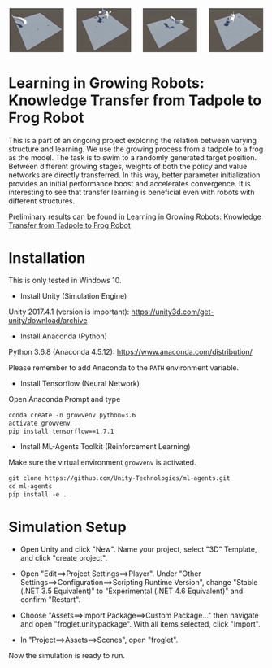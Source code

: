[![Video_Clip_Thumbnail](images/video_clip_thumbnail.PNG)](https://youtu.be/2-Y8vzH2t5g)

# Learning in Growing Robots: Knowledge Transfer from Tadpole to Frog Robot

This is a part of an ongoing project exploring the relation between varying structure and learning. We use the growing process from a tadpole to a frog as the model. The task is to swim to a randomly generated target position. Between different growing stages, weights of both the policy and value networks are directly transferred. In this way, better parameter initialization provides an initial performance boost and accelerates convergence. It is interesting to see that transfer learning is beneficial even with robots with different structures.

Preliminary results can be found in [Learning in Growing Robots: Knowledge Transfer from Tadpole to Frog Robot](https://link.springer.com/chapter/10.1007/978-3-030-24741-6_42) 

# Installation

This is only tested in Windows 10.

- Install Unity (Simulation Engine)

Unity 2017.4.1 (version is important): https://unity3d.com/get-unity/download/archive

- Install Anaconda (Python)

Python 3.6.8 (Anaconda 4.5.12): https://www.anaconda.com/distribution/

Please remember to add Anaconda to the `PATH` environment variable.

- Install Tensorflow (Neural Network)

Open Anaconda Prompt and type

```
conda create -n growvenv python=3.6
activate growvenv
pip install tensorflow==1.7.1
```

- Install ML-Agents Toolkit (Reinforcement Learning)

Make sure the virtual environment `growvenv` is activated.

```
git clone https://github.com/Unity-Technologies/ml-agents.git
cd ml-agents
pip install -e .
```

# Simulation Setup

- Open Unity and click "New". Name your project, select "3D" Template, and click "create project".

- Open "Edit==>Project Settings==>Player". Under "Other Settings==>Configuration==>Scripting Runtime Version", change "Stable (.NET 3.5 Equivalent)" to "Experimental (.NET 4.6 Equivalent)" and confirm "Restart".

- Choose "Assets==>Import Package==>Custom Package..." then navigate and open "froglet.unitypackage". With all items selected, click "Import".

- In "Project==>Assets==>Scenes", open "froglet".

Now the simulation is ready to run.

